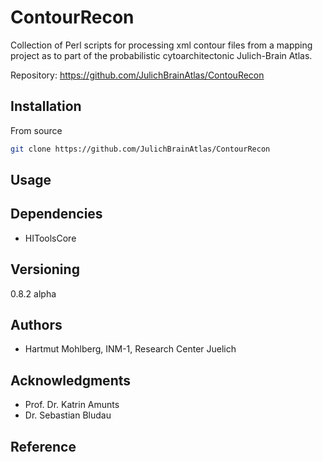 # ContourRecon

Collection of Perl scripts for processing xml contour files from a mapping project as to part of the probabilistic cytoarchitectonic Julich-Brain Atlas.

Repository: <https://github.com/JulichBrainAtlas/ContouRecon>


## Installation

From source

```bash
git clone https://github.com/JulichBrainAtlas/ContourRecon
```

## Usage

## Dependencies
* HIToolsCore

## Versioning
0.8.2 alpha

## Authors
* Hartmut Mohlberg, INM-1, Research Center Juelich

## Acknowledgments
* Prof. Dr. Katrin Amunts
* Dr. Sebastian Bludau

## Reference

<!-- ## License

Apache 2.0 -->
